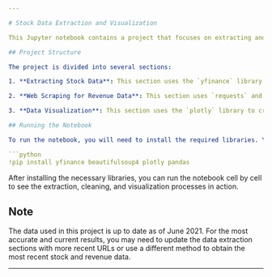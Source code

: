 ```yaml
---

# Stock Data Extraction and Visualization

This Jupyter notebook contains a project that focuses on extracting and visualizing stock data for Tesla (TSLA) and GameStop (GME). The project uses the `yfinance` library to extract stock data, `BeautifulSoup` for web scraping revenue data, and `plotly` for data visualization.

## Project Structure

The project is divided into several sections:

1. **Extracting Stock Data**: This section uses the `yfinance` library to extract stock data for Tesla and GameStop. The data is stored in pandas DataFrames.

2. **Web Scraping for Revenue Data**: This section uses `requests` and `BeautifulSoup` to scrape revenue data for Tesla and GameStop from specific webpages. The scraped data is cleaned and stored in pandas DataFrames.

3. **Data Visualization**: This section uses the `plotly` library to create interactive plots of the stock data and revenue data. The `make_graph` function is defined to create subplots of historical share price and historical revenue for a given stock.

## Running the Notebook

To run the notebook, you will need to install the required libraries. You can do this by running the following command:

```python
!pip install yfinance beautifulsoup4 plotly pandas
```

After installing the necessary libraries, you can run the notebook cell by cell to see the extraction, cleaning, and visualization processes in action.

## Note

The data used in this project is up to date as of June 2021. For the most accurate and current results, you may need to update the data extraction sections with more recent URLs or use a different method to obtain the most recent stock and revenue data.

---
```

